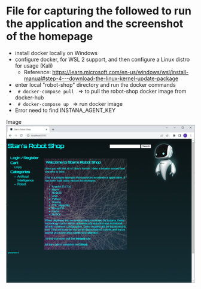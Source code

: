 # File for capturing the followed to run the application and the screenshot of the homepage
- install docker locally on Windows
- configure docker, for WSL 2 support, and then configure a Linux distro for usage (Kali)
    - Reference: https://learn.microsoft.com/en-us/windows/wsl/install-manual#step-4---download-the-linux-kernel-update-package
- enter local "robot-shop" directory and run the docker commands
- <code> # docker-compose pull </code> => to pull the robot-shop docker image from docker-hub
- <code> # docker-compose up </code> => run docker image
- Error need to find INSTANA_AGENT_KEY


Image
![image](https://github.com/sonikp/robot-shop/blob/master/mf-exercise/StansRobotShop-Image-01.png)
